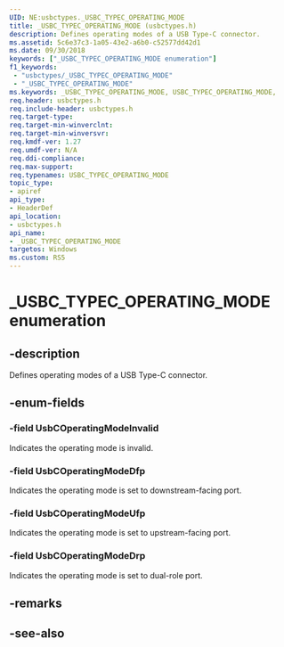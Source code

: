 ```yaml
---
UID: NE:usbctypes._USBC_TYPEC_OPERATING_MODE
title: _USBC_TYPEC_OPERATING_MODE (usbctypes.h)
description: Defines operating modes of a USB Type-C connector.
ms.assetid: 5c6e37c3-1a05-43e2-a6b0-c52577dd42d1
ms.date: 09/30/2018
keywords: ["_USBC_TYPEC_OPERATING_MODE enumeration"]
f1_keywords:
 - "usbctypes/_USBC_TYPEC_OPERATING_MODE"
 - "_USBC_TYPEC_OPERATING_MODE"
ms.keywords: _USBC_TYPEC_OPERATING_MODE, USBC_TYPEC_OPERATING_MODE, 
req.header: usbctypes.h
req.include-header: usbctypes.h
req.target-type:
req.target-min-winverclnt:
req.target-min-winversvr:
req.kmdf-ver: 1.27
req.umdf-ver: N/A
req.ddi-compliance:
req.max-support:
req.typenames: USBC_TYPEC_OPERATING_MODE
topic_type: 
- apiref
api_type: 
- HeaderDef
api_location: 
- usbctypes.h
api_name: 
- _USBC_TYPEC_OPERATING_MODE
targetos: Windows
ms.custom: RS5
---
```


# _USBC_TYPEC_OPERATING_MODE enumeration

## -description
Defines operating modes of a USB Type-C connector.

## -enum-fields

### -field UsbCOperatingModeInvalid 
Indicates the operating mode is invalid.

### -field UsbCOperatingModeDfp 
Indicates the operating mode is set to downstream-facing port.

### -field UsbCOperatingModeUfp 
Indicates the operating mode is set to upstream-facing port.

### -field UsbCOperatingModeDrp 
Indicates the operating mode is set to dual-role port.

## -remarks

## -see-also
